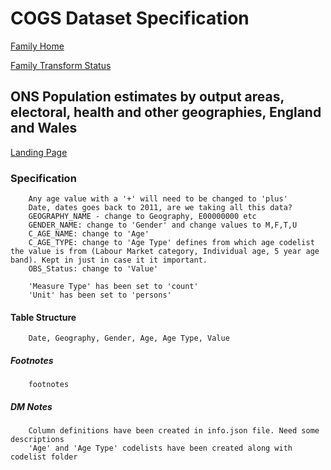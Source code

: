 # COGS Dataset Specification

[Family Home](https://gss-cogs.github.io/family-towns-and-high-streets/datasets/specmenu.html)

[Family Transform Status](https://gss-cogs.github.io/family-towns-and-high-streets/datasets/index.html)

## ONS Population estimates by output areas, electoral, health and other geographies, England and Wales 

[Landing Page](https://www.nomisweb.co.uk/query/construct/summary.asp?mode=construct&version=0&dataset=2010)


### Specification

		Any age value with a '+' will need to be changed to 'plus'
		Date, dates goes back to 2011, are we taking all this data?
		GEOGRAPHY_NAME - change to Geography, E00000000 etc
		GENDER_NAME: change to 'Gender' and change values to M,F,T,U
		C_AGE_NAME: change to 'Age'
		C_AGE_TYPE: change to 'Age Type' defines from which age codelist the value is from (Labour Market category, Individual age, 5 year age band). Kept in just in case it it important.
		OBS_Status: change to 'Value'

		'Measure Type' has been set to 'count'
		'Unit' has been set to 'persons'

#### Table Structure

		Date, Geography, Gender, Age, Age Type, Value

##### Footnotes

		footnotes

##### DM Notes

		Column definitions have been created in info.json file. Need some descriptions
		'Age' and 'Age Type' codelists have been created along with codelist folder

